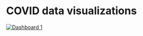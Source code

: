 # COVID data visualizations


<div class='tableauPlaceholder' id='viz1678500749906' style='position: relative'><noscript><a href='#'><img alt='Dashboard 1 ' src='https:&#47;&#47;public.tableau.com&#47;static&#47;images&#47;CO&#47;COVIDDASHBOARD_16784903495580&#47;Dashboard1&#47;1_rss.png' style='border: none' /></a></noscript><object class='tableauViz'  style='display:none;'><param name='host_url' value='https%3A%2F%2Fpublic.tableau.com%2F' /> <param name='embed_code_version' value='3' /> <param name='site_root' value='' /><param name='name' value='COVIDDASHBOARD_16784903495580&#47;Dashboard1' /><param name='tabs' value='no' /><param name='toolbar' value='yes' /><param name='static_image' value='https:&#47;&#47;public.tableau.com&#47;static&#47;images&#47;CO&#47;COVIDDASHBOARD_16784903495580&#47;Dashboard1&#47;1.png' /> <param name='animate_transition' value='yes' /><param name='display_static_image' value='yes' /><param name='display_spinner' value='yes' /><param name='display_overlay' value='yes' /><param name='display_count' value='yes' /><param name='language' value='en-US' /></object></div>                <script type='text/javascript'>                    var divElement = document.getElementById('viz1678500749906');                    var vizElement = divElement.getElementsByTagName('object')[0];                    if ( divElement.offsetWidth > 800 ) { vizElement.style.width='100%';vizElement.style.height=(divElement.offsetWidth*0.75)+'px';} else if ( divElement.offsetWidth > 500 ) { vizElement.style.width='100%';vizElement.style.height=(divElement.offsetWidth*0.75)+'px';} else { vizElement.style.width='100%';vizElement.style.height='1177px';}                     var scriptElement = document.createElement('script');                    scriptElement.src = 'https://public.tableau.com/javascripts/api/viz_v1.js';                    vizElement.parentNode.insertBefore(scriptElement, vizElement);                </script>
